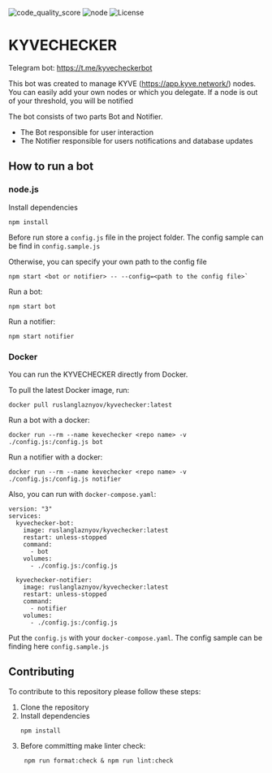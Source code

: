 ![code_quality_score](https://api.codiga.io/project/33110/score/svg) ![node](https://img.shields.io/badge/node-%3E=16.13.2-green) ![License](https://img.shields.io/github/license/MELLIFERA-Labs/kyvechecker)

# KYVECHECKER

Telegram bot: https://t.me/kyvecheckerbot

This bot was created to manage KYVE (https://app.kyve.network/) nodes. You can easily add your own nodes or which you
delegate. If a node is out of your threshold, you will be notified

The bot consists of two parts Bot and Notifier.

- The Bot responsible for user interaction
- The Notifier responsible for users notifications and database updates

## How to run a bot

### node.js

Install dependencies

`npm install`

Before run store a `config.js` file in the project folder. The config sample can be find in `config.sample.js`

Otherwise, you can specify your own path to the config file

```
npm start <bot or notifier> -- --config=<path to the config file>`
```

Run a bot:

```
npm start bot
```

Run a notifier:

```
npm start notifier
```

### Docker

You can run the KYVECHECKER directly from Docker.

To pull the latest Docker image, run:

```
docker pull ruslanglaznyov/kyvechecker:latest
```

Run a bot with a docker:

```
docker run --rm --name kevechecker <repo name> -v ./config.js:/config.js bot 
```

Run a notifier with a docker:

```
docker run --rm --name kevechecker <repo name> -v ./config.js:/config.js notifier 
```

Also, you can run with `docker-compose.yaml`:

```
version: "3"
services:
  kyvechecker-bot:
    image: ruslanglaznyov/kyvechecker:latest
    restart: unless-stopped
    command:
      - bot
    volumes:
      - ./config.js:/config.js

  kyvechecker-notifier:
    image: ruslanglaznyov/kyvechecker:latest
    restart: unless-stopped
    command:
      - notifier
    volumes:
      - ./config.js:/config.js
```

Put the `config.js` with your `docker-compose.yaml`. The config sample can be finding here `config.sample.js`

## Contributing

To contribute to this repository please follow these steps:

1. Clone the repository
2. Install dependencies
    ```
    npm install
    ```
3. Before committing make linter check:
    ```
     npm run format:check & npm run lint:check
    ```
